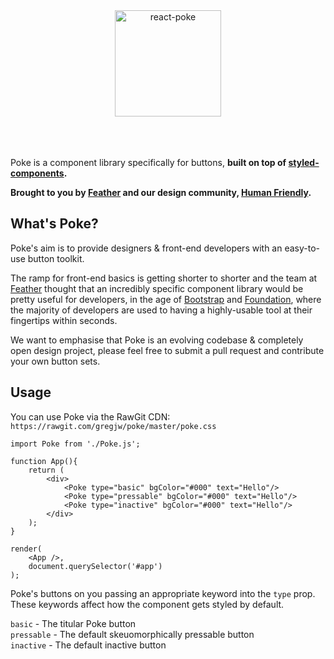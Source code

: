 <div align="center">
	<img alt="react-poke" src="http://i.imgur.com/d21NJPt.png" height="170px">
</div>
<br><br><br>


Poke is a component library specifically for buttons, **built on top of [styled-components](https://github.com/styled-components/styled-components).** 

**Brought to you by [Feather](https://feather-cfm.com) and our design community, [Human Friendly](https://uiux.blog).**

## What's Poke?
Poke's aim is to provide designers & front-end developers with an easy-to-use button toolkit.  
  
The ramp for front-end basics is getting shorter to shorter and the team at [Feather](https://feather-cfm.com) thought that an incredibly specific component library would be pretty useful for developers, in the age of [Bootstrap](https://github.com/twbs/bootstrap) and [Foundation](https://github.com/zurb/foundation-sites), where the majority of developers are used to having a highly-usable tool at their fingertips within seconds.

We want to emphasise that Poke is an evolving codebase & completely open design project, please feel free to submit a pull request and contribute your own button sets.

## Usage
You can use Poke via the RawGit CDN: `https://rawgit.com/gregjw/poke/master/poke.css`


```
import Poke from './Poke.js';

function App(){
	return (
		<div>
			<Poke type="basic" bgColor="#000" text="Hello"/>
			<Poke type="pressable" bgColor="#000" text="Hello"/>
			<Poke type="inactive" bgColor="#000" text="Hello"/>
		</div>
	);
}

render(
	<App />,
	document.querySelector('#app')
);
```

Poke's buttons on you passing an appropriate keyword into the `type` prop.
These keywords affect how the component gets styled by default.  
  
`basic` - The titular Poke button  
`pressable` - The default skeuomorphically pressable button  
`inactive` - The default inactive button  